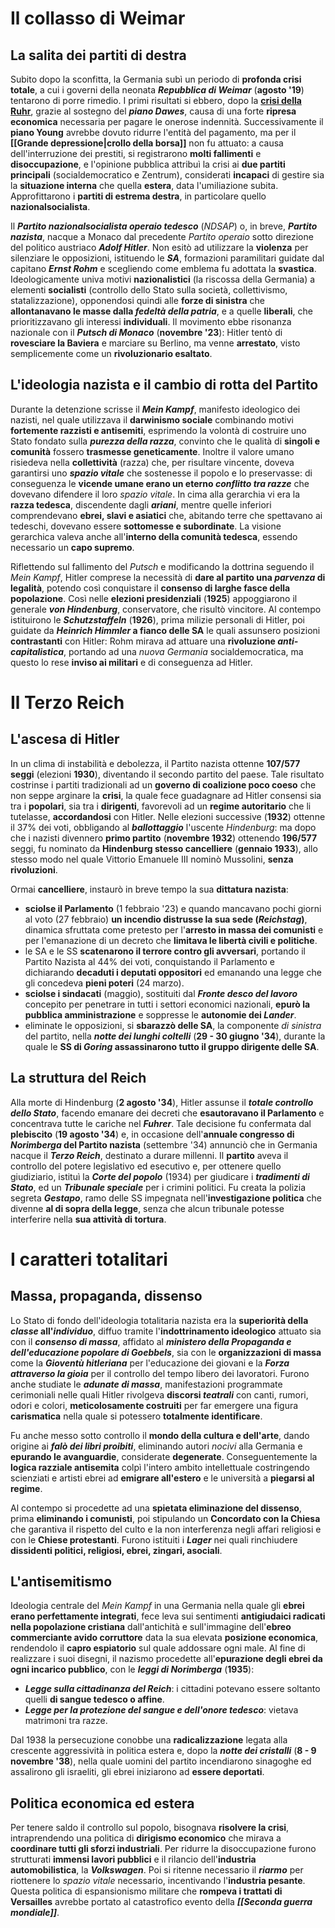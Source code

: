# Il collasso di Weimar
## La salita dei partiti di destra
Subito dopo la sconfitta, la Germania subì un periodo di **profonda crisi totale**, a cui i governi della neonata ***Repubblica di Weimar*** (**agosto '19**) tentarono di porre rimedio. I primi risultati si ebbero, dopo la <span title="Secondo le clausole del patto di Versailles, la Francia avrebbe occupato per 15 anni i bacini minerari della Ruhr, eliminando così una delle maggiori fonti di guadagno tedesche."><b><u>crisi della Ruhr</b></u></span>, grazie al sostegno del ***piano Dawes***, causa di una forte **ripresa economica** necessaria per pagare le onerose indennità. Successivamente il **piano Young** avrebbe dovuto ridurre l'entità del pagamento, ma per il **[[Grande depressione|crollo della borsa]]** non fu attuato: a causa dell'interruzione dei prestiti, si registrarono **molti fallimenti** e **disoccupazione**, e l'opinione pubblica attribuì la crisi ai **due partiti principali** (socialdemocratico e Zentrum), considerati **incapaci** di gestire sia la **situazione interna** che quella **estera**, data l'umiliazione subita. Approfittarono i **partiti di estrema destra**, in particolare quello **nazionalsocialista**.

Il ***Partito nazionalsocialista operaio tedesco*** (*NDSAP*) o, in breve, ***Partito nazista***, nacque a Monaco dal precedente *Partito operaio* sotto direzione del politico austriaco ***Adolf Hitler***. Non esitò ad utilizzare la **violenza** per silenziare le opposizioni, istituendo le ***SA***, formazioni paramilitari guidate dal capitano ***Ernst Rohm*** e scegliendo come emblema fu adottata la **svastica**. Ideologicamente univa motivi **nazionalistici** (la riscossa della Germania) a elementi **socialisti** (controllo dello Stato sulla società, collettivismo, statalizzazione), opponendosi quindi alle **forze di sinistra** che **allontanavano le masse dalla *fedeltà della patria***, e a quelle **liberali**, che prioritizzavano gli interessi **individuali**. Il movimento ebbe risonanza nazionale con il ***Putsch di Monaco*** (**novembre '23**): Hitler tentò di **rovesciare la Baviera** e marciare su Berlino, ma venne **arrestato**, visto semplicemente come un **rivoluzionario esaltato**.
## L'ideologia nazista e il cambio di rotta del Partito
Durante la detenzione scrisse il ***Mein Kampf***, manifesto ideologico dei nazisti, nel quale utilizzava il **darwinismo sociale** combinando motivi **fortemente razzisti e antisemiti**, esprimendo la volontà di costruire uno Stato fondato sulla ***purezza della razza***, convinto che le qualità di **singoli e comunità** fossero **trasmesse geneticamente**. Inoltre il valore umano risiedeva nella **collettività** (razza) che, per risultare vincente, doveva garantirsi uno ***spazio vitale*** che sostenesse il popolo e lo preservasse: di conseguenza le **vicende umane erano un eterno *conflitto tra razze*** che dovevano difendere il loro *spazio vitale*. In cima alla gerarchia vi era la **razza tedesca**, discendente dagli ***ariani***, mentre quelle inferiori comprendevano **ebrei, slavi e asiatici** che, abitando terre che spettavano ai tedeschi, dovevano essere **sottomesse e subordinate**. La visione gerarchica valeva anche all'**interno della comunità tedesca**, essendo necessario un **capo supremo**.

Riflettendo sul fallimento del *Putsch* e modificando la dottrina seguendo il *Mein Kampf*, Hitler comprese la necessità di **dare al partito una *parvenza* di legalità**, potendo così conquistare il **consenso di larghe fasce della popolazione**. Così nelle **elezioni presidenziali** (**1925**) appoggiarono il generale ***von Hindenburg***, conservatore, che risultò vincitore. Al contempo istituirono le ***Schutzstaffeln*** (**1926**), prima milizie personali di Hitler, poi guidate da ***Heinrich Himmler* a fianco delle SA** le quali assunsero posizioni **contrastanti** con Hitler: Rohm mirava ad attuare una **rivoluzione *anti-capitalistica***, portando ad una *nuova Germania* socialdemocratica, ma questo lo rese **inviso ai militari** e di conseguenza ad Hitler.

# Il Terzo Reich
## L'ascesa di Hitler
In un clima di instabilità e debolezza, il Partito nazista ottenne **107/577 seggi** (elezioni **1930**), diventando il secondo partito del paese. Tale risultato costrinse i partiti tradizionali ad un **governo di coalizione poco coeso** che non seppe arginare la **crisi**, la quale fece guadagnare ad Hitler consensi sia tra i **popolari**, sia tra i **dirigenti**, favorevoli ad un **regime autoritario** che li tutelasse, **accordandosi** con Hitler. Nelle elezioni successive (**1932**) ottenne il 37% dei voti, obbligando al ***ballottaggio*** l'uscente *Hindenburg*: ma dopo che i nazisti divennero **primo partito** (**novembre 1932**) ottenendo **196/577** seggi, fu nominato da **Hindenburg stesso cancelliere** (**gennaio 1933**), allo stesso modo nel quale Vittorio Emanuele III nominò Mussolini, **senza rivoluzioni**.

Ormai **cancelliere**, instaurò in breve tempo la sua **dittatura nazista**:
- **sciolse il Parlamento** (1 febbraio '23) e quando mancavano pochi giorni al voto (27 febbraio) **un incendio distrusse la sua sede (*Reichstag*)**, dinamica sfruttata come pretesto per l'**arresto in massa dei comunisti** e per l'emanazione di un decreto che **limitava le libertà civili e politiche**.
- le SA e le SS **scatenarono il terrore contro gli avversari**, portando il Partito Nazista al 44% dei voti, conquistando il Parlamento e dichiarando **decaduti i deputati oppositori** ed emanando una legge che gli concedeva **pieni poteri** (24 marzo).
- **sciolse i sindacati** (maggio), sostituiti dal ***Fronte desco del lavoro*** concepito per penetrare in tutti i settori economici nazionali, **epurò la pubblica amministrazione** e soppresse le **autonomie dei *Lander***.
- eliminate le opposizioni, si **sbarazzò delle SA**, la componente *di sinistra* del partito, nella ***notte dei lunghi coltelli*** (**29 - 30 giugno '34**), durante la quale le **SS di *Goring* assassinarono tutto il gruppo dirigente delle SA**.

## La struttura del Reich
Alla morte di Hindenburg (**2 agosto '34**), Hitler assunse il ***totale controllo dello Stato***, facendo emanare dei decreti che **esautoravano il Parlamento** e concentrava tutte le cariche nel ***Fuhrer***. Tale decisione fu confermata dal **plebiscito** (**19 agosto '34**) e, in occasione dell'**annuale congresso di *Norimberga* del Partito nazista** (settembre '34) annunciò che in Germania nacque il ***Terzo Reich***, destinato a durare millenni. Il **partito** aveva il controllo del potere legislativo ed esecutivo e, per ottenere quello giudiziario, istituì la ***Corte del popolo*** (1934) per giudicare i ***tradimenti di Stato***, ed un ***Tribunale speciale*** per i crimini politici. Fu creata la polizia segreta ***Gestapo***, ramo delle SS impegnata nell'**investigazione politica** che divenne **al di sopra della legge**, senza che alcun tribunale potesse interferire nella **sua attività di tortura**.
# I caratteri totalitari
## Massa, propaganda, dissenso
Lo Stato di fondo dell'ideologia totalitaria nazista era la **superiorità della *classe* all'*individuo***, diffuo tramite l'**indottrinamento ideologico** attuato sia con il ***consenso di massa***, affidato al ***ministero della Propaganda e dell'educazione popolare di Goebbels***, sia con le **organizzazioni di massa** come la ***Gioventù hitleriana*** per l'educazione dei giovani e la ***Forza attraverso la gioia*** per il controllo del tempo libero dei lavoratori. Furono anche studiate le ***adunate di massa***, manifestazioni programmate cerimoniali nelle quali Hitler rivolgeva **discorsi *teatrali*** con canti, rumori, odori e colori, **meticolosamente costruiti** per far emergere una figura **carismatica** nella quale si potessero **totalmente identificare**.

Fu anche messo sotto controllo il **mondo della cultura e dell'arte**, dando origine ai ***falò dei libri proibiti***, eliminando autori *nocivi* alla Germania e **epurando le avanguardie**, considerate **degenerate**. Conseguentemente la **logica razziale antisemita** colpì l'intero ambito intellettuale costringendo scienziati e artisti ebrei ad **emigrare all'estero** e le università a **piegarsi al regime**.

Al contempo si procedette ad una **spietata eliminazione del dissenso**, prima **eliminando i comunisti**, poi stipulando un **Concordato con la Chiesa** che garantiva il rispetto del culto e la non interferenza negli affari religiosi e con le **Chiese protestanti**. Furono istituiti i ***Lager*** nei quali rinchiudere **dissidenti politici, religiosi, ebrei, zingari, asociali**.
## L'antisemitismo
Ideologia centrale del *Mein Kampf* in una Germania nella quale gli **ebrei erano perfettamente integrati**, fece leva sui sentimenti **antigiudaici radicati nella popolazione cristiana** dall'antichità e sull'immagine dell'**ebreo commerciante avido corruttore** data la sua elevata **posizione economica**, rendendolo il **capro espiatorio** sul quale addossare ogni male. Al fine di realizzare i suoi disegni, il nazismo procedette all'**epurazione degli ebrei da ogni incarico pubblico**, con le ***leggi di Norimberga*** (**1935**):
- ***Legge sulla cittadinanza del Reich***: i cittadini potevano essere soltanto quelli **di sangue tedesco o affine**.
- ***Legge per la protezione del sangue e dell'onore tedesco***: vietava matrimoni tra razze.

Dal 1938 la persecuzione conobbe una **radicalizzazione** legata alla crescente aggressività in politica estera e, dopo la ***notte dei cristalli*** (**8 - 9 novembre '38**), nella quale uomini del partito incendiarono sinagoghe ed assalirono gli israeliti, gli ebrei iniziarono ad **essere deportati**.
## Politica economica ed estera
Per tenere saldo il controllo sul popolo, bisognava **risolvere la crisi**, intraprendendo una politica di **dirigismo economico** che mirava a **coordinare tutti gli sforzi industriali**. Per ridurre la disoccupazione furono strutturati **immensi lavori pubblici** e il rilancio dell'**industria automobilistica**, la ***Volkswagen***. Poi si ritenne necessario il ***riarmo*** per riottenere lo *spazio vitale* necessario, incentivando l'**industria pesante**. Questa politica di espansionismo militare che **rompeva i trattati di Versailles** avrebbe portato al catastrofico evento della ***[[Seconda guerra mondiale]]***.